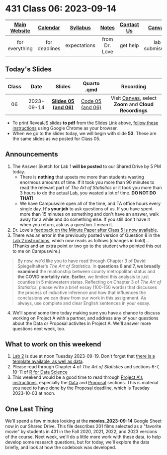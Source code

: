 # 431 Class 06: 2023-09-14

[Main Website](https://thomaselove.github.io/431-2023/) | [Calendar](https://thomaselove.github.io/431-2023/calendar.html) | [Syllabus](https://thomaselove.github.io/431-syllabus-2023/) | [Notes](https://thomaselove.github.io/431-notes/) | [Contact Us](https://thomaselove.github.io/431-2023/contact.html) | [Canvas](https://canvas.case.edu) | [Data and Code](https://github.com/THOMASELOVE/431-data)
:-----------: | :--------------: | :----------: | :---------: | :-------------: | :-----------: | :------------:
for everything | for deadlines | expectations | from Dr. Love | get help | lab submission | for downloads

## Today's Slides

Class | Date | Slides | Quarto .qmd | Recording
:---: | :--------: | :------: | :------: | :-------------:
06 | 2023-09-14 | **[Slides 05 (and 06)](https://thomaselove.github.io/431-slides-2023/class05.html)** | [Code 05 (and 06)](https://thomaselove.github.io/431-slides-2023/class05.qmd) | Visit [Canvas](https://canvas.case.edu/), select **Zoom** and **Cloud Recordings**

- To print RevealJS slides **to pdf** from the Slides Link above, [follow these instructions](https://quarto.org/docs/presentations/revealjs/presenting.html#print-to-pdf) using Google Chrome as your browser.
- When we go to the slides today, we will begin with slide **53**. These are the same slides as we posted for Class 05.

## Announcements

1. The Answer Sketch for Lab 1 **will be posted** to our Shared Drive by 5 PM today.
    - There is **nothing** that upsets me more than students wasting enormous amounts of time. If it took you more than 90 minutes to read the relevant part of *The Art of Statistics* or it took you more than 3 hours to do the actual Lab, you wasted a lot of time. **DO NOT DO THAT!**
    - We have Campuswire open all of the time, and TA office hours every single day. **It's your job** to ask questions of us. If you have spent more than 15 minutes on something and don't have an answer, walk away for a while and do something else. If you still don't have it when you return, ask us a question. I mean it. 
2. Dr. Love's [feedback on the Minute Paper after Class 5 is now available](https://bit.ly/431-2023-min-05-feedback).
3. There was an error in the previously posted version of Question 8 in the [Lab 2 instructions](https://github.com/THOMASELOVE/431-labs-2023/blob/main/lab02/lab02.pdf), which now reads as follows (changes in bold)... (Thanks and an extra point or two go to the student who pointed this out to me on Campuswire.)

> By now, we'd like you to have read through Chapter 3 of David Spiegelhalter's *The Art of Statistics*. In **questions 6 and 7, we broadly examined** the relationship between county metropolitan status and **the COVID mortality rate. Earlier**, we limited this analysis to just counties in 5 midwestern states. Reflecting on Chapter 3 of *The Art of Statistics*, please write a brief essay (100-150 words) that discusses the process of inductive inference and how that influences the conclusions we can draw from our work in this assignment. As always, use complete and clear English sentences in your essay.

4. We'll spend some time today making sure you have a chance to discuss working on Project A with a partner, and address any of your questions about the Data or Proposal activites in Project A. We'll answer more questions next week, too.

## What to work on this weekend

1. [Lab 2](https://github.com/THOMASELOVE/431-labs-2023#main-lab-instructions) is due at noon Tuesday 2023-09-19. Don't forget that [there is a template available, as well as data](https://github.com/THOMASELOVE/431-labs-2023#main-lab-instructions).
2. Please read through Chapter 4 of *The Art of Statistics* and sections 6-7, 10-11 of [R for Data Science](https://r4ds.hadley.nz/)
3. This weekend would be a good time to read through [Project A's instructions](https://thomaselove.github.io/431-projectA-2023/), especially the [Data](https://thomaselove.github.io/431-projectA-2023/data.html) and [Proposal](https://thomaselove.github.io/431-projectA-2023/proposal.html) sections. This is material you need to have done by the Proposal deadline, which is Tuesday 2023-10-03 at noon.

## One Last Thing

We'll spend a few minutes looking at the **movies_2023-09-14** Google Sheet now in our Shared Drive. This file describes 201 films selected as a "favorite movie" by students in 431 in the Fall 2020, 2021, 2022, and 2023 versions of the course. Next week, we'll do a little more work with these data, to help develop some research questions, but for today, we'll explore the data briefly, and look at how the codebook was developed.



